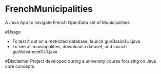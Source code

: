 FrenchMunicipalities
====================

A Java App to navigate French OpenData set of Municipalities

#Usage
- To test it out on a restricted database, launch gui/BasicGUI.java
- To see all municipalities, download a dataset, and launch gui/AdvancedGUI.java

#Disclaimer
Project developed during a university course focusing on Java core concepts.
